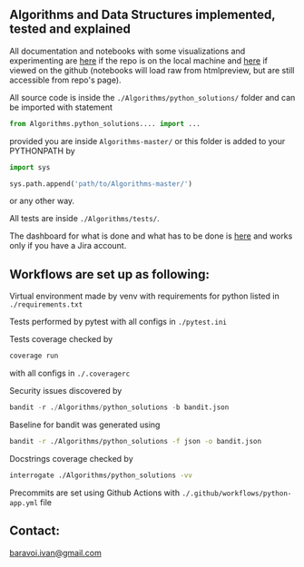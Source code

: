 ## Algorithms and Data Structures implemented, tested and explained

All documentation and notebooks with some visualizations and experimenting 
are [here](docs/build/html/index.html') if the repo is on the local machine
and [here](https://htmlpreview.github.io/?https://github.com/ivbor/Algorithms/blob/master/docs/build/html/index.html) 
if viewed on the github (notebooks will load raw from htmlpreview, but are still
accessible from repo's page).

All source code is inside the `./Algorithms/python_solutions/` folder and can be imported with statement
```python
from Algorithms.python_solutions.... import ...
```
provided you are inside `Algorithms-master/` or this folder is added to your PYTHONPATH by
```python
import sys

sys.path.append('path/to/Algorithms-master/')
```
or any other way.

All tests are inside `./Algorithms/tests/`.

The dashboard for what is done and what has to be done is 
[here](https://ivbor.atlassian.net/jira/software/projects/KAN/boards/1) and
works only if you have a Jira account.

## Workflows are set up as following:

Virtual environment made by venv with requirements for python listed in `./requirements.txt`

Tests performed by pytest with all configs in `./pytest.ini`

Tests coverage checked by  
```bash
coverage run
``` 
with all configs in `./.coveragerc`

Security issues discovered by 
```python
bandit -r ./Algorithms/python_solutions -b bandit.json
```

Baseline for bandit was generated using 
```bash
bandit -r ./Algorithms/python_solutions -f json -o bandit.json
```

Docstrings coverage checked by 
```bash
interrogate ./Algorithms/python_solutions -vv
```
 
Precommits are set using Github Actions with `./.github/workflows/python-app.yml` file

## Contact: 

baravoi.ivan@gmail.com
